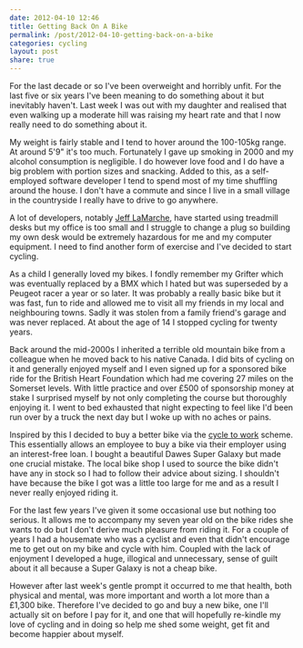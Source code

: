 ```yaml
---
date: 2012-04-10 12:46
title: Getting Back On A Bike
permalink: /post/2012-04-10-getting-back-on-a-bike
categories: cycling
layout: post
share: true
---
```


For the last decade or so I've been overweight and horribly unfit. For the last five or six years I've been meaning to do something about it but inevitably haven't. Last week I was out with my daughter and realised that even walking up a moderate hill was raising my heart rate and that I now really need to do something about it.

My weight is fairly stable and I tend to hover around the 100-105kg range. At around 5'9" it's too much. Fortunately I gave up smoking in 2000 and my alcohol consumption is negligible. I do however love food and I do have a big problem with portion sizes and snacking. Added to this, as a self-employed software developer I tend to spend most of my time shuffling around the house. I don't have a commute and since I live in a small village in the countryside I really have to drive to go anywhere.

A lot of developers, notably [Jeff LaMarche](http://twitter.com/jeff_lamarche), have started using treadmill desks but my office is too small and I struggle to change a plug so building my own desk would be extremely hazardous for me and my computer equipment. I need to find another form of exercise and I've decided to start cycling.

As a child I generally loved my bikes. I fondly remember my Grifter which was eventually replaced by a BMX which I hated but was superseded by a Peugeot racer a year or so later. It was probably a really basic bike but it was fast, fun to ride and allowed me to visit all my friends in my local and neighbouring towns. Sadly it was stolen from a family friend's garage and was never replaced. At about the age of 14 I stopped cycling for twenty years.

Back around the mid-2000s I inherited a terrible old mountain bike from a colleague when he moved back to his native Canada. I did bits of cycling on it and generally enjoyed myself and I even signed up for a sponsored bike ride for the British Heart Foundation which had me covering 27 miles on the Somerset levels. With little practice and over £500 of sponsorship money at stake I surprised myself by not only completing the course but thoroughly enjoying it. I went to bed exhausted that night expecting to feel like I'd been run over by a truck the next day but I woke up with no aches or pains.

Inspired by this I decided to buy a better bike via the [cycle to work](http://www.direct.gov.uk/en/TravelAndTransport/Cycling/DG_190101) scheme. This essentially allows an employee to buy a bike via their employer using an interest-free loan. I bought a beautiful Dawes Super Galaxy but made one crucial mistake. The local bike shop I used to source the bike didn't have any in stock so I had to follow their advice about sizing. I shouldn't have because the bike I got was a little too large for me and as a result I never really enjoyed riding it.

For the last few years I've given it some occasional use but nothing too serious. It allows me to accompany my seven year old on the bike rides she wants to do but I don't derive much pleasure from riding it.  For a couple of years I had a housemate who was a cyclist and even that didn't encourage me to get out on my bike and cycle with him. Coupled with the lack of enjoyment I developed a huge, illogical and unnecessary, sense of guilt about it all because a Super Galaxy is not a cheap bike.

However after last week's gentle prompt it occurred to me that health, both physical and mental, was more important and worth a lot more than a £1,300 bike. Therefore I've decided to go and buy a new bike, one I'll actually sit on before I pay for it, and one that will hopefully re-kindle my love of cycling  and in doing so help me shed some weight, get fit and become happier about myself.
